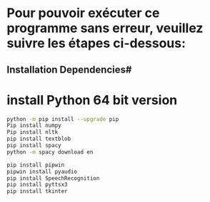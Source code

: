 # Pour pouvoir exécuter ce programme sans erreur, veuillez suivre les étapes ci-dessous:

## Installation Dependencies#

# install Python 64 bit version

```bash
python -m pip install --upgrade pip
Pip install numpy
Pip install nltk
pip install textblob
pip install spacy
python -m spacy download en

pip install pipwin
pipwin install pyaudio
pip install SpeechRecognition
pip install pyttsx3
pip install tkinter
```
